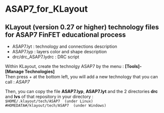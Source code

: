 # ASAP7_for_KLayout

## KLayout (version 0.27 or higher) technology files for ASAP7 FinFET educational process

 * ASAP7.lyt   : technology and connections description  
 * ASAP7.lyp   : layers color and shape description  
 * drc/drc_ASAP7.lydrc : DRC script  

Within KLayout, create the technolgy ASAP7 by the menu : **[Tools]-[Manage Technologies]**  
Then press + at the bottom left, you will add a new technology that you can call : _ASAP7_

Then, you can copy the file **ASAP7.lyp**, **ASAP7.lyt** and the 2 directories **drc** and **lvs** of that repository in your directory :  
`$HOME/.klayout/tech/ASAP7  (under Linux)`  
`#HOMEDATA#/klayout/tech/ASAP7  (under Windows)`  

